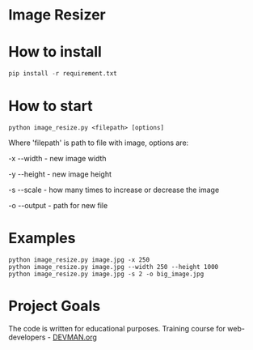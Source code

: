 # Image Resizer

# How to install

```python
pip install -r requirement.txt
```

# How to start

```
python image_resize.py <filepath> [options]
```
Where 'filepath' is path to file with image, options are:

-x --width <number> - new image width

-y --height <number> - new image height

-s --scale <number> - how many times to increase or decrease the image

-o --output <string> - path for new file

# Examples

```
python image_resize.py image.jpg -x 250
python image_resize.py image.jpg --width 250 --height 1000
python image_resize.py image.jpg -s 2 -o big_image.jpg
```


# Project Goals

The code is written for educational purposes. Training course for web-developers - [DEVMAN.org](https://devman.org)
